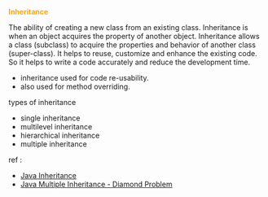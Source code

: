 <span style="color:orange">**Inheritance**</span>

The ability of creating a new class from an existing class. Inheritance is when an object acquires the property of another object. Inheritance allows a class (subclass) to acquire the properties and behavior of another class (super-class). It helps to reuse, customize and enhance the existing code. So it helps to write a code accurately and reduce the development time.

- inheritance used for code re-usability.
- also used for method overriding.

types of inheritance
- single inheritance
- multilevel inheritance
- hierarchical inheritance
- multiple inheritance 


ref : 

- [Java Inheritance](https://www.scientecheasy.com/2020/07/types-of-inheritance-in-java.html/)
- [Java Multiple Inheritance - Diamond Problem](https://www.javatpoint.com/what-is-diamond-problem-in-java)
